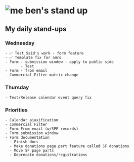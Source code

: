# ![me](https://avatars2.githubusercontent.com/u/5232044?s=50&v=4) ben's stand up

## My daily stand-ups

###  Wednesday

    - ✅ Test Said's work - form feature
    - ✅ Template fix for amro
    - Form - submission window - apply to public side
           - Test
    - Form - from email
    - Commercial Filter matrix change
 
### Thursday
    
    - Test/Release calendar event query fix

### Priorities 

    - Calendar ajaxification
    - Commercial Filter
    - Form From email (w/SPF records)
    - Form submission window
    - Form documentation
      - Finish docs
      - Make donations page part feature called SF donations
      - Move SF page parts
      - Deprecate donations/registrations
      
